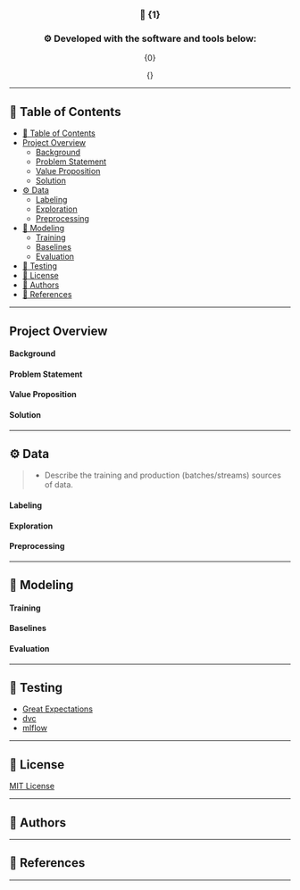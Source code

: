 <div align="center">
<h1 align="center">
<img src="" >
<br>
</h1>
<h3 align="center">📍 {1}</h3>
<h3 align="center">⚙️ Developed with the software and tools below:</h3>
{0}
<p align="center">

{}

</p>
</div>

---

## 📍 Table of Contents
- [📍 Table of Contents](#-table-of-contents)
- [Project Overview](#project-overview)
    - [Background](#background)
    - [Problem Statement](#problem-statement)
    - [Value Proposition](#value-proposition)
    - [Solution](#solution)
- [⚙️ Data](#️-data)
    - [Labeling](#labeling)
    - [Exploration](#exploration)
    - [Preprocessing](#preprocessing)
- [🔮 Modeling](#-modeling)
    - [Training](#training)
    - [Baselines](#baselines)
    - [Evaluation](#evaluation)
- [🧪 Testing](#-testing)
- [📄 License](#-license)
- [👥 Authors](#-authors)
- [🤝 References](#-references)

---

## Project Overview

#### Background

#### Problem Statement

#### Value Proposition

#### Solution


---

## ⚙️ Data

> - Describe the training and production (batches/streams) sources of data.

#### Labeling

#### Exploration

#### Preprocessing

---

## 🔮 Modeling

#### Training

#### Baselines

#### Evaluation

---

## 🧪 Testing

- [Great Expectations](https://greatexpectations.io/)
- [dvc](https://dvc.org/) 
- [mlflow](https://mlflow.org/)


---

## 📄 License

[MIT License](./LICENSE)

---

## 👥 Authors

---

## 🤝 References

---

